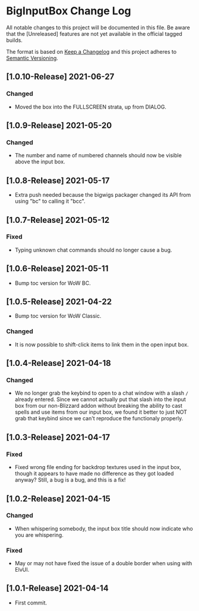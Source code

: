 # BigInputBox Change Log
All notable changes to this project will be documented in this file. Be aware that the [Unreleased] features are not yet available in the official tagged builds.

The format is based on [Keep a Changelog](http://keepachangelog.com/) 
and this project adheres to [Semantic Versioning](http://semver.org/).

## [1.0.10-Release] 2021-06-27
### Changed
- Moved the box into the FULLSCREEN strata, up from DIALOG.

## [1.0.9-Release] 2021-05-20
### Changed
- The number and name of numbered channels should now be visible above the input box.

## [1.0.8-Release] 2021-05-17
- Extra push needed because the bigwigs packager changed its API from using "bc" to calling it "bcc". 

## [1.0.7-Release] 2021-05-12
### Fixed
- Typing unknown chat commands should no longer cause a bug.

## [1.0.6-Release] 2021-05-11
- Bump toc version for WoW BC.

## [1.0.5-Release] 2021-04-22
- Bump toc version for WoW Classic.

### Changed
- It is now possible to shift-click items to link them in the open input box.

## [1.0.4-Release] 2021-04-18
### Changed
- We no longer grab the keybind to open to a chat window with a slash `/` already entered. Since we cannot actually put that slash into the input box from our non-Blizzard addon without breaking the ability to cast spells and use items from our input box, we found it better to just NOT grab that keybind since we can't reproduce the functionaly properly.

## [1.0.3-Release] 2021-04-17
### Fixed
- Fixed wrong file ending for backdrop textures used in the input box, though it appears to have made no difference as they got loaded anyway? Still, a bug is a bug, and this is a fix!

## [1.0.2-Release] 2021-04-15
### Changed
- When whispering somebody, the input box title should now indicate who you are whispering.

### Fixed
- May or may not have fixed the issue of a double border when using with ElvUI.

## [1.0.1-Release] 2021-04-14
- First commit.
